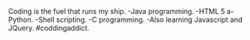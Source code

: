 Coding is the fuel that runs my ship.
-Java programming.
-HTML 5 a-Python.
-Shell scripting.
-C programming.
-Also learning Javascript and JQuery.
#coddingaddict.
